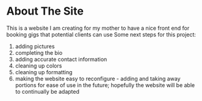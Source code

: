# About The Site
This is a website I am creating for my mother to have a nice front end for booking gigs that potential clients can use
Some next steps for this project:
1. adding pictures
2. completing the bio
3. adding accurate contact information
4. cleaning up  colors
5. cleaning up formatting
6. making the website easy to reconfigure - adding and taking away portions for ease of use in the future; hopefully the website will be able to continually be adapted
